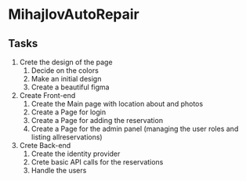 # MihajlovAutoRepair

## Tasks
1. Crete the design of the page
    1. Decide on the colors
    2. Make an initial design
    3. Create a beautiful figma
2. Create Front-end
    1. Create the Main page with location about and photos 
    2. Create a Page for login
    3. Create a Page for adding the reservation
    4. Create a Page for the admin panel (managing the user roles and listing allreservations)
3. Crete Back-end
    1. Create the identity provider
    2. Crete basic API calls for the reservations
    3. Handle the users
